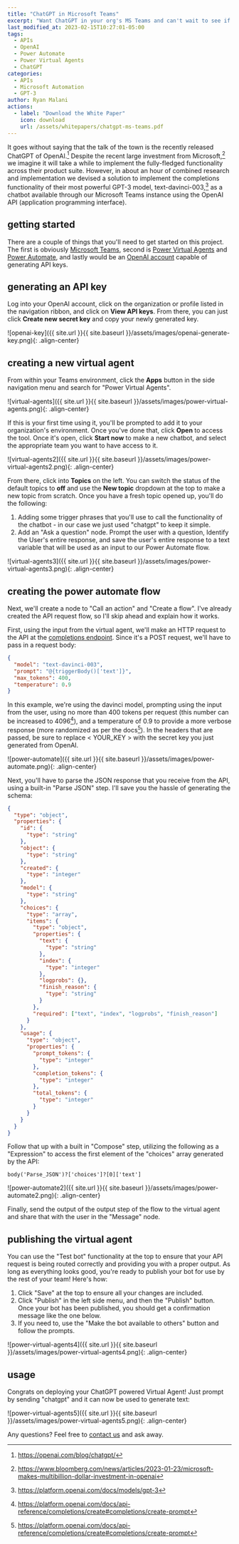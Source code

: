 ```yaml
---
title: "ChatGPT in Microsoft Teams"
excerpt: "Want ChatGPT in your org's MS Teams and can't wait to see if Microsoft will do it themselves?"
last_modified_at: 2023-02-15T10:27:01-05:00
tags:
  - APIs
  - OpenAI
  - Power Automate
  - Power Virtual Agents
  - ChatGPT
categories:
  - APIs
  - Microsoft Automation
  - GPT-3
author: Ryan Malani
actions:
  - label: "Download the White Paper"
    icon: download
    url: /assets/whitepapers/chatgpt-ms-teams.pdf
---
```


It goes without saying that the talk of the town is the recently released ChatGPT of OpenAI.[^1] Despite the recent large investment from Microsoft,[^2] we imagine it will take a while to implement the fully-fledged functionality across their product suite. However, in about an hour of combined research and implementation we devised a solution to implement the completions functionality of their most powerful GPT-3 model, text-davinci-003,[^3] as a chatbot available through our Microsoft Teams instance using the OpenAI API (application programming interface).

[^1]: <https://openai.com/blog/chatgpt/>
[^2]: <https://www.bloomberg.com/news/articles/2023-01-23/microsoft-makes-multibillion-dollar-investment-in-openai>
[^3]: <https://platform.openai.com/docs/models/gpt-3>

## getting started

There are a couple of things that you'll need to get started on this project. The first is obviously [Microsoft Teams](https://www.microsoft.com/en-us/microsoft-teams/group-chat-software), second is [Power Virtual Agents](https://powervirtualagents.microsoft.com/en-us/) and [Power Automate](https://powerautomate.microsoft.com/en-us/), and lastly would be an [OpenAI account](https://platform.openai.com/signup) capable of generating API keys.

## generating an API key

Log into your OpenAI account, click on the organization or profile listed in the navigation ribbon, and click on **View API keys**. From there, you can just click **Create new secret key** and copy your newly generated key.

![openai-key]({{ site.url }}{{ site.baseurl }}/assets/images/openai-generate-key.png){: .align-center}

## creating a new virtual agent

From within your Teams environment, click the **Apps** button in the side navigation menu and search for "Power Virtual Agents".

![virtual-agents]({{ site.url }}{{ site.baseurl }}/assets/images/power-virtual-agents.png){: .align-center}

If this is your first time using it, you'll be prompted to add it to your organization's environment. Once you've done that, click **Open** to access the tool. Once it's open, click **Start now** to make a new chatbot, and select the appropriate team you want to have access to it.

![virtual-agents2]({{ site.url }}{{ site.baseurl }}/assets/images/power-virtual-agents2.png){: .align-center}

From there, click into **Topics** on the left. You can switch the status of the default topics to **off** and use the **New topic** dropdown at the top to make a new topic from scratch. Once you have a fresh topic opened up, you'll do the following:

1. Adding some trigger phrases that you'll use to call the functionality of the chatbot - in our case we just used "chatgpt" to keep it simple.
2. Add an "Ask a question" node. Prompt the user with a question, Identify the User's entire response, and save the user's entire response to a text variable that will be used as an input to our Power Automate flow.

![virtual-agents3]({{ site.url }}{{ site.baseurl }}/assets/images/power-virtual-agents3.png){: .align-center}

## creating the power automate flow

Next, we'll create a node to "Call an action" and "Create a flow". I've already created the API request flow, so I'll skip ahead and explain how it works.

First, using the input from the virtual agent, we'll make an HTTP request to the API at the [completions endpoint](https://api.openai.com/v1/completions). Since it's a POST request, we'll have to pass in a request body:

```json
{
  "model": "text-davinci-003",
  "prompt": "@{triggerBody()['text']}",
  "max_tokens": 400,
  "temperature": 0.9
}
```

In this example, we're using the davinci model, prompting using the input from the user, using no more than 400 tokens per request (this number can be increased to 4096[^4]), and a temperature of 0.9 to provide a more verbose response (more randomized as per the docs[^4]). In the headers that are passed, be sure to replace < YOUR_KEY > with the secret key you just generated from OpenAI.

[^4]: <https://platform.openai.com/docs/api-reference/completions/create#completions/create-prompt>

![power-automate]({{ site.url }}{{ site.baseurl }}/assets/images/power-automate.png){: .align-center}

Next, you'll have to parse the JSON response that you receive from the API, using a built-in "Parse JSON" step. I'll save you the hassle of generating the schema:

```json
{
  "type": "object",
  "properties": {
    "id": {
      "type": "string"
    },
    "object": {
      "type": "string"
    },
    "created": {
      "type": "integer"
    },
    "model": {
      "type": "string"
    },
    "choices": {
      "type": "array",
      "items": {
        "type": "object",
        "properties": {
          "text": {
            "type": "string"
          },
          "index": {
            "type": "integer"
          },
          "logprobs": {},
          "finish_reason": {
            "type": "string"
          }
        },
        "required": ["text", "index", "logprobs", "finish_reason"]
      }
    },
    "usage": {
      "type": "object",
      "properties": {
        "prompt_tokens": {
          "type": "integer"
        },
        "completion_tokens": {
          "type": "integer"
        },
        "total_tokens": {
          "type": "integer"
        }
      }
    }
  }
}
```

Follow that up with a built in "Compose" step, utilizing the following as a "Expression" to access the first element of the "choices" array generated by the API:

```
body('Parse_JSON')?['choices']?[0]['text']
```

![power-automate2]({{ site.url }}{{ site.baseurl }}/assets/images/power-automate2.png){: .align-center}

Finally, send the output of the output step of the flow to the virtual agent and share that with the user in the "Message" node.

## publishing the virtual agent

You can use the "Test bot" functionality at the top to ensure that your API request is being routed correctly and providing you with a proper output. As long as everything looks good, you're ready to publish your bot for use by the rest of your team! Here's how:

1. Click "Save" at the top to ensure all your changes are included.
2. Click "Publish" in the left side menu, and then the "Publish" button. Once your bot has been published, you should get a confirmation message like the one below.
3. If you need to, use the "Make the bot available to others" button and follow the prompts.

![power-virtual-agents4]({{ site.url }}{{ site.baseurl }}/assets/images/power-virtual-agents4.png){: .align-center}

## usage

Congrats on deploying your ChatGPT powered Virtual Agent! Just prompt by sending "chatgpt" and it can now be used to generate text:

![power-virtual-agents5]({{ site.url }}{{ site.baseurl }}/assets/images/power-virtual-agents5.png){: .align-center}

Any questions? Feel free to [contact us](mailto:labs@inflowfed.com) and ask away.
